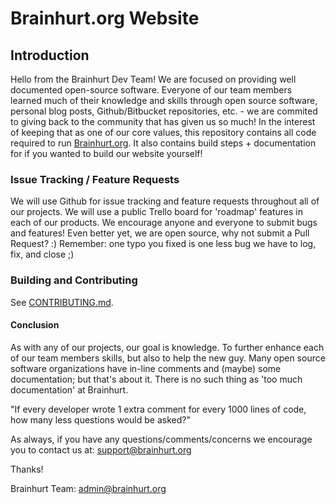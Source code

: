 # Brainhurt.org Website

## Introduction
Hello from the Brainhurt Dev Team! We are focused on providing well documented open-source software. Everyone of our team members learned much of their knowledge and skills through open source software, personal blog posts, Github/Bitbucket repositories, etc. - we are commited to giving back to the community that has given us so much! In the interest of keeping that as one of our core values, this repository contains all code required to run [Brainhurt.org](https://brainhurt.org). It also contains build steps + documentation for if you wanted to build our website yourself! 

### Issue Tracking / Feature Requests 
We will use Github for issue tracking and feature requests throughout all of our projects. We will use a public Trello board for 'roadmap' features in each of our products. We encourage anyone and everyone to submit bugs and features! Even better yet, we are open source, why not submit a Pull Request? :) Remember: one typo you fixed is one less bug we have to log, fix, and close ;)


### Building and Contributing 

See [CONTRIBUTING.md](/CONTRIBUTING.md).

#### Conclusion
As with any of our projects, our goal is knowledge. To further enhance each of our team members skills, but also to help the new guy.  Many open source software organizations have in-line comments and (maybe) some documentation; but that's about it.  There is no such thing as 'too much documentation' at Brainhurt. 

"If every developer wrote 1 extra comment for every 1000 lines of code, how many less questions would be asked?"

As always, if you have any questions/comments/concerns we encourage you to contact us at: support@brainhurt.org

Thanks!

Brainhurt Team:
admin@brainhurt.org